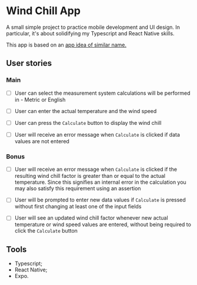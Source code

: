 # Wind Chill App

A small simple project to practice mobile development and UI design. In particular, it's about solidifying my Typescript and React Native skills.

This app is based on an [app idea of similar name.](https://github.com/florinpop17/app-ideas/blob/master/Projects/1-Beginner/Windchill-App.md)

## User stories

### Main

- [ ] User can select the measurement system calculations will be performed in - Metric or English

- [ ] User can enter the actual temperature and the wind speed

- [ ] User can press the `Calculate` button to display the wind chill

- [ ] User will receive an error message when `Calculate` is clicked if data values are not entered

### Bonus

- [ ] User will receive an error message when `Calculate` is clicked if the resulting wind chill factor is greater than or equal to the actual temperature. Since this signifies an internal error in the calculation you may also satisfy this requirement using an assertion

- [ ] User will be prompted to enter new data values if `Calculate` is pressed without first changing at least one of the input fields

- [ ] User will see an updated wind chill factor whenever new actual temperature or wind speed values are entered, without being required to click the `Calculate` button

## Tools

- Typescript;
- React Native;
- Expo.
